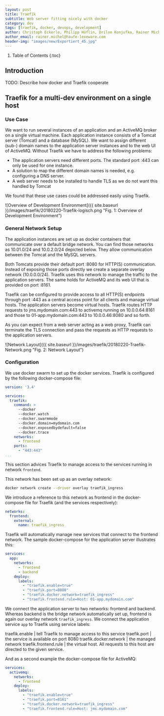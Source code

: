 ```yaml
---
layout: post
title: Traefik
subtitle: Web server fitting nicely with docker
category: dev
tags: [traefik, docker, devops, development]
author: Christoph Eckerle, Philipp Höflin, Drilon Konjufka, Rainer Michel
author_email: rainer.michel@haufe-lexeware.com
header-img: "images/new/Exportiert_45.jpg"
---
```




1. Table of Contents
{:toc}

## Introduction

TODO: Describe how docker and Traefik cooperate

## Traefik for a multi-dev environment on a single host

### Use Case

We want to run several instances of an application and an ActiveMQ broker on a single virtual machine. Each application instance consists of a Tomcat server (Tomcat) and a database (MySQL). We want to assign different (sub-) domain names to the application server instances and to the web UI of ActiveMQ. Without Traefik we have to address the following problems:

* The application servers need different ports. The standard port :443 can only be used for one instance.
* A solution to map the different domain names is needed, e.g. configuring a DNS server.
* A web server needs to be installed to handle TLS as we do not want this handled by Tomcat

We found that these use cases could be addressed easily using Traefik.

![Overview of Development Environment]({{ site.baseurl }}/images/traefik/20180220-Traefik-logisch.png "Fig. 1: Overview of Development Environment")


### General Network Setup

The application instances are set up as docker containers that communicate over a default bridge network. You can find those networks as 10.01.0/24 and 10.0.2.0/24 depicted below. They allow communication between the Tomcat and the MySQL servers.

Both Tomcats provide their default port :8080 for HTTP(S) communication. Instead of exposing those ports directly we create a separate overlay network (10.0.0.0/24). Traefik uses this network to manage the traffic to the application servers. The same holds for ActiveMQ and its web UI that is provided on port :8161.

Traefik can be configured to provide access to all HTTP(S) endpoints through port :443 as a central access point for all clients and manage virtual hosts. The application servers become virtual hosts. Traefik routes HTTP requests to jms.mydomain.com:443 to activemq running on 10.0.0.64:8161 and those to 01-app.mydomain.com:443 to 10.0.0.46:8080 and so forth.

As you can expect from a web server acting as a web proxy, Traefik can terminate the TLS connection and pass the requests as HTTP requests to the application servers.

![Network Layout]({{ site.baseurl }}/images/traefik/20180220-Traefik-Network.png "Fig. 2: Network Layout")


### Configuration

We use docker swarm to set up the docker services. Traefik is configured by the following docker-compose file:
```yml
version: '3.4'

services:
  traefik:
    command: >
      --docker
      --docker.watch
      --docker.swarmmode
      --docker.domain=mydomain.com
      --docker.exposedbydefault=false
      --docker.trace
    networks:
      - frontend
    ports:
      - "443:443"
...
```

This section advices Traefik to manage access to the services running in network `frontend`.

This network has been set up as an overlay network:
```sh
docker network create --driver overlay traefik_ingress
```

We introduce a reference to this network as frontend in the docker-compose file for Traefik (and the services respectively):

```yml
networks:
  frontend:
    external:
      name: traefik_ingress
``` 

Traefik will automatically manage new services that connect to the frontend network. The sample docker-compose for the application server illustrates this:

```yml
services:
  app:
    networks:
      - frontend
      - backend
    deploy:
      labels:
        - "traefik.enable=true"
        - "traefik.port=8080"
        - "traefik.docker.network=traefik_ingress"
        - "traefik.frontend.rule=Host: 01-app.mydomain.com"
```

We connect the application server to two networks: frontend and backend. Whereas backend is the bridge network automatically set up, frontend is again our overlay network `traefik_ingress`. We connect the application service `app` to Traefik using service labels:

traefik.enable | tell Traefik to manage access to this service
traefik.port   | the service is available on port 8080
traefik.docker.network | the managed network
traefik.frontend.rule  | the virtual host. All requests to this host are directed to the given service.  

And as a second example the docker-compose file for ActiveMQ:

```yml
services:
  activemq:
    networks:
      - frontend
    deploy:
      labels:
        - "traefik.enable=true"
        - "traefik.port=8161"
        - "traefik.docker.network=traefik_ingress"
        - "traefik.frontend.rule=Host: jms.mydomain.com"

```
